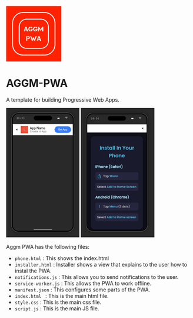 <img src="logo.png" height="150">

# AGGM-PWA
A template for building Progressive Web Apps.

<div display="flex" flex-direction="column">
  <img src="index.png" height="350">
  <img src="install.png" height="350">
</div>

Aggm PWA has the following files:

- ``` phone.html ``` : This shows the index.html
- ``` installer.html ``` : Installer shows a view that explains to the user how to instal the PWA.
- ``` notifications.js ``` : This allows you to send notifications to the user.
- ``` service-worker.js ``` : This allows the PWA to work offline.
- ``` manifest.json ``` : This configures some parts of the PWA.
- ``` index.html  ``` : This is the main html file.
- ``` style.css ``` : This is the main css file.
- ``` script.js ``` : This is the main JS file.
